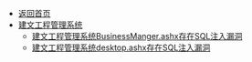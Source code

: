 - [返回首页](/)
- [建文工程管理系统](建文工程管理系统/)
  - [建文工程管理系统BusinessManger.ashx存在SQL注入漏洞](建文工程管理系统/建文工程管理系统BusinessManger.ashx存在SQL注入漏洞.md)
  - [建文工程管理系统desktop.ashx存在SQL注入漏洞](建文工程管理系统/建文工程管理系统desktop.ashx存在SQL注入漏洞.md)
